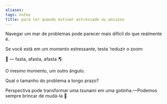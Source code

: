 ```yaml
---
aliases: 
tags: notes
title: para ler quando estiver estressado ou ansioso
---
```


Navegar um mar de problemas pode parecer mais difícil do que realmente é.

Se você está em um momento estressante, testa ‘reduzir o zoom:

🔎 — fasta, afasta, afasta 🌎

O mesmo momento, um outro ângulo.

Qual o tamanho do problema a longo prazo?

Perspectiva pode transformar uma tsunami em uma gotinha.—Podemos sempre brincar de mudá-la 🙂